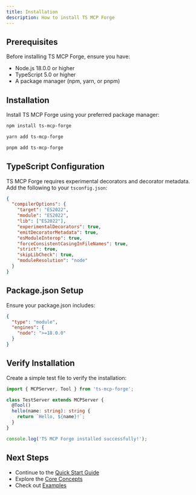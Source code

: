 ```yaml
---
title: Installation
description: How to install TS MCP Forge
---
```


## Prerequisites

Before installing TS MCP Forge, ensure you have:

- Node.js 18.0.0 or higher
- TypeScript 5.0 or higher
- A package manager (npm, yarn, or pnpm)

## Installation

Install TS MCP Forge using your preferred package manager:

```bash
npm install ts-mcp-forge
```

```bash
yarn add ts-mcp-forge
```

```bash
pnpm add ts-mcp-forge
```

## TypeScript Configuration

TS MCP Forge requires experimental decorators and decorator metadata. Add the following to your `tsconfig.json`:

```json
{
  "compilerOptions": {
    "target": "ES2022",
    "module": "ES2022",
    "lib": ["ES2022"],
    "experimentalDecorators": true,
    "emitDecoratorMetadata": true,
    "esModuleInterop": true,
    "forceConsistentCasingInFileNames": true,
    "strict": true,
    "skipLibCheck": true,
    "moduleResolution": "node"
  }
}
```

## Package.json Setup

Ensure your package.json includes:

```json
{
  "type": "module",
  "engines": {
    "node": ">=18.0.0"
  }
}
```

## Verify Installation

Create a simple test file to verify the installation:

```typescript
import { MCPServer, Tool } from 'ts-mcp-forge';

class TestServer extends MCPServer {
  @Tool()
  hello(name: string): string {
    return `Hello, ${name}!`;
  }
}

console.log('TS MCP Forge installed successfully!');
```

## Next Steps

- Continue to the [Quick Start Guide](/getting-started/quick-start/)
- Explore the [Core Concepts](/guides/decorators/)
- Check out [Examples](/examples/calculator/)
